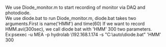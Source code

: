 We use Diode_monitor.m to start recording of monitor via DAQ and photodiode. <br />
We use diode.bat to run Diode_monitor.m, diode.bat takes two arguments.First is name('HMM') and time(60)
If we want to record HMM.avi(300sec), we call diode bat with 'HMM' 300 two parameters.
Ex:psexec -u MEA -p hydrolab \\192.168.1.174 -s "C:\auto\diode.bat" 'HMM' 300



